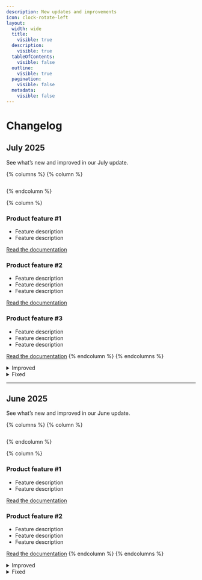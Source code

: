```yaml
---
description: New updates and improvements
icon: clock-rotate-left
layout:
  width: wide
  title:
    visible: true
  description:
    visible: true
  tableOfContents:
    visible: false
  outline:
    visible: true
  pagination:
    visible: false
  metadata:
    visible: false
---
```


# Changelog

## July 2025

See what’s new and improved in our July update.

{% columns %}
{% column %}
<figure><img src="https://gitbookio.github.io/onboarding-template-images/placeholder.png" alt=""><figcaption></figcaption></figure>
{% endcolumn %}

{% column %}
### Product feature #1

* Feature description
* Feature description

[Read the documentation](https://www.gitbook.com/)

### Product feature #2

* Feature description
* Feature description
* Feature description

[Read the documentation](https://gitbook.com/)

### Product feature #3

* Feature description
* Feature description
* Feature description

[Read the documentation](https://gitbook.com/)
{% endcolumn %}
{% endcolumns %}



<details>

<summary>Improved</summary>

* Product improvement
* Product improvement
* Product improvement
* Product improvement
* Product improvement

</details>

<details>

<summary>Fixed</summary>

* Product fix
* Product fix
* Product fix
* Product fix
* Product fix

</details>

***

## June 2025

See what’s new and improved in our June update.

{% columns %}
{% column %}
<figure><img src="https://gitbookio.github.io/onboarding-template-images/placeholder.png" alt=""><figcaption></figcaption></figure>
{% endcolumn %}

{% column %}
### Product feature #1

* Feature description
* Feature description

[Read the documentation](https://www.gitbook.com/)

### Product feature #2

* Feature description
* Feature description
* Feature description

[Read the documentation](https://gitbook.com/)
{% endcolumn %}
{% endcolumns %}



<details>

<summary>Improved</summary>

* Product improvement
* Product improvement
* Product improvement
* Product improvement
* Product improvement

</details>

<details>

<summary>Fixed</summary>

* Product fix
* Product fix
* Product fix
* Product fix
* Product fix

</details>
